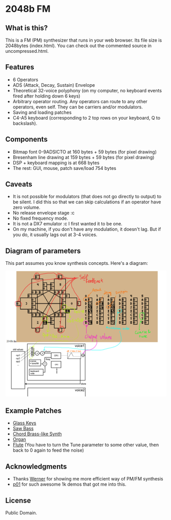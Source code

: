2048b FM
=====

## What is this?
This is a FM (PM) synthesizer that runs in your web browser. Its file size is 2048bytes (index.html). You can check out the commented source in uncompressed.html.

## Features

* 6 Operators
* ADS (Attack, Decay, Sustain) Envelope
* Theoretical 32-voice polyphony (on my computer, no keyboard events fired after holding down 6 keys)
* Arbitrary operator routing. Any operators can route to any other operators, even self. They can be carriers and/or modulators. 
* Saving and loading patches
* C4-A5 keyboard (corresponding to 2 top rows on your keyboard, Q to backslash).

## Components

* Bitmap font 0-9ADSICTO at 160 bytes + 59 bytes (for pixel drawing)
* Bresenham line drawing at 159 bytes + 59 bytes (for pixel drawing)
* DSP + keyboard mapping is at 668 bytes
* The rest: GUI, mouse, patch save/load 754 bytes

## Caveats

* It is not possible for modulators (that does not go directly to output) to be silent. I did this so that we can skip calculations if an operator have zero volume.
* No release envelope stage :c
* No fixed frequency mode. 
* It is not a DX7 emulator :c I first wanted it to be one.
* On my machine, if you don't have any modulation, it doesn't lag. But if you do, it usually lags out at 3-4 voices. 

## Diagram of parameters

This part assumes you know synthesis concepts. Here's a diagram:

![diagram](diagram.png)

## Example Patches

* [Glass Keys](https://khoin.github.io/2048fm/#0,99,0,0,0,0,0,23,49,64,1,0,79,0,0,0,0,0,0,0,18,26,0,7,0,1,0,99,0,0,0,0,0,22,49,65,1,1,73,0,0,0,0,0,0,0,0,0,0,0,0,0,0,0,0,0,0,0,0,0,0,0,0,0,0,0,0,0,0,0,0,0,0,0,0,0,0,0)
* [Saw Bass](https://khoin.github.io/2048fm/#95,0,0,0,0,0,0,22,24,49,0,12,99,0,0,0,0,0,0,0,0,0,0,0,0,0,0,0,0,0,0,0,0,0,0,0,0,0,0,0,0,0,0,0,0,0,0,0,0,0,0,0,0,0,0,0,0,0,0,0,0,0,0,0,0,0,0,0,0,0,0,0,0,0,0,0,0,0)
* [Chord Brass-like Synth](https://khoin.github.io/2048fm/#60,0,0,0,0,0,2,12,57,43,0,49,81,0,68,0,0,0,0,2,12,54,58,1,0,74,0,0,65,0,0,0,5,21,47,58,0,62,79,0,0,0,82,0,0,4,27,48,31,1,25,71,0,0,0,0,0,0,0,0,0,0,0,0,0,0,0,0,0,0,0,0,0,0,0,0,0,0)
* [Organ](https://khoin.github.io/2048fm/#0,0,0,0,0,0,0,14,63,0,1,0,66,0,0,0,0,0,0,0,26,71,0,1,1,74,0,0,0,0,0,99,0,0,26,99,6,0,29,0,0,0,0,0,0,0,0,21,0,4,1,34,0,0,0,0,0,0,0,0,0,0,0,0,0,0,0,0,0,0,0,0,0,99,0,0,3,3)
* [Flute](https://khoin.github.io/2048fm/#99,0,0,0,0,0,3,0,99,99,0,0,3,71,0,0,0,0,0,0,4,3,99,0,0,44,0,0,8,99,0,0,2,98,0,99,1,0,99,0,0,0,0,0,0,0,0,99,0,0,1,1,0,0,0,0,0,0,0,0,0,0,0,0,0,0,0,0,0,0,0,0,0,0,0,0,0,0) (You have to turn the Tune parameter to some other value, then back to 0 again to feed the noise)

## Acknowledgments

* Thanks [Werner](http://bpmdj.yellowcouch.org/) for showing me more efficient way of PM/FM synthesis
* [p01](https://github.com/p01) for such awesome 1k demos that got me into this.

## License

Public Domain.



